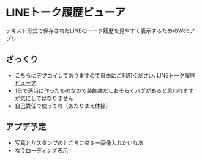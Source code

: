 # LINEトーク履歴ビューア

テキスト形式で保存されたLINEのトーク履歴を見やすく表示するためのWebアプリ

## ざっくり

- こちらにデプロイしてありますので自由にご利用ください: [LINEトーク履歴ビューア](https://linetalkviewer.uko.jp)
- 1日で適当に作ったものなので装飾雑だしおそらくバグがあると思われますが気にしてはなりません
- 自己責任で使ってね（あたりまえ体操）

## アプデ予定

- 写真とかスタンプのところにダミー画像入れたいなあ
- なうローディング表示